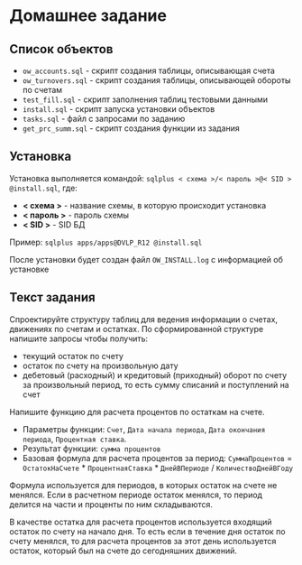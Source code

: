# Домашнее задание

## Список объектов

* `ow_accounts.sql` - скрипт создания таблицы, описывающая счета
* `ow_turnovers.sql` - скрипт создания таблицы, описывающей обороты по счетам
* `test_fill.sql` - скрипт заполнения таблиц тестовыми данными
* `install.sql` - скрипт запуска установки объектов
* `tasks.sql` - файл с запросами по заданию
* `get_prc_summ.sql` - скрипт создания функции из задания

## Установка

Установка выполняется командой:
`sqlplus < схема >/< пароль >@< SID > @install.sql`, где:
* **< схема >** - название схемы, в которую происходит установка
* **< пароль >** - пароль схемы
* **< SID >** - SID БД

Пример: `sqlplus apps/apps@DVLP_R12 @install.sql`

После установки будет создан файл `OW_INSTALL.log` с информацией об установке

## Текст задания

Спроектируйте структуру таблиц для ведения информации о счетах, движениях по счетам и остатках.
По сформированной структуре напишите запросы чтобы получить:
* текущий остаток по счету
* остаток по счету на произвольную дату
* дебетовый (расходный) и кредитовый (приходный) оборот по счету за произвольный период, то есть сумму списаний и поступлений на счет

Напишите функцию для расчета процентов по остаткам на счете.
* Параметры функции: `Счет`, `Дата начала периода`, `Дата окончания периода`, `Процентная ставка`.
* Результат функции: `сумма процентов`
* Базовая формула для расчета процентов за период: `СуммаПроцентов` =  `ОстатокНаСчете` * `ПроцентнаяСтавка` * `ДнейВПериоде` / `КоличествоДнейВГоду`

Формула используется для периодов, в которых остаток на счете не менялся. Если в расчетном периоде остаток менялся, то период делится на части и проценты по ним складываются.

В качестве остатка для расчета процентов используется входящий остаток по счету на начало дня. То есть если в течение дня остаток по счету менялся, то для расчета процентов за этот день используется остаток, который был на счете до сегодняшних движений.
